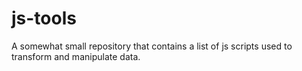 # js-tools
A somewhat small repository that contains a list of js scripts used to transform and manipulate data.
